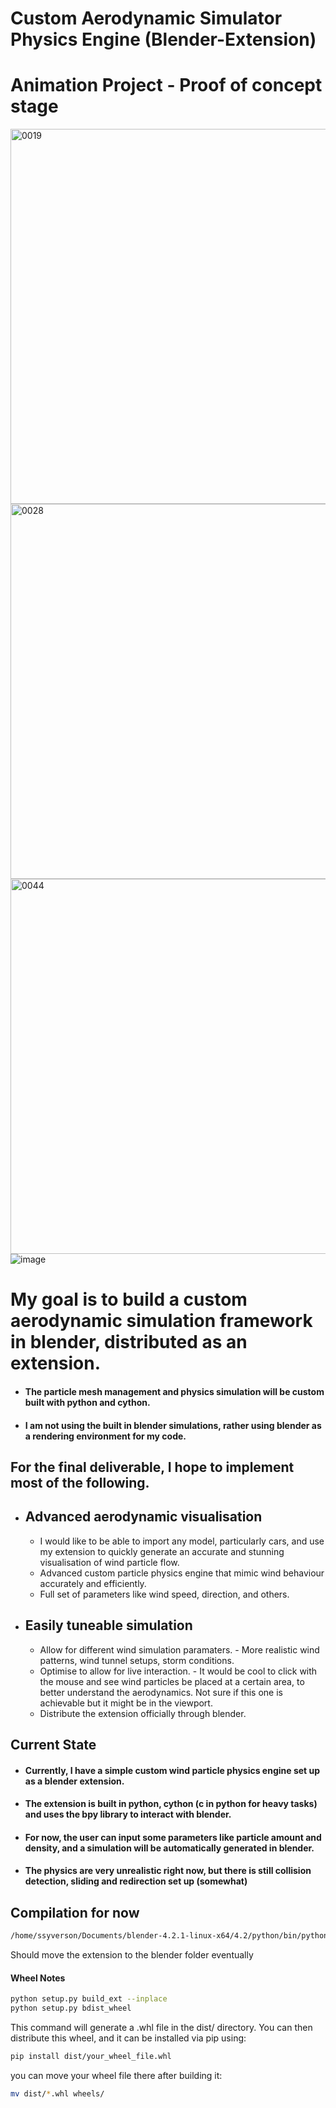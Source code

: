 # Custom Aerodynamic Simulator Physics Engine (Blender-Extension)
# Animation Project - Proof of concept stage 


<img src="https://github.com/user-attachments/assets/50343c49-76ed-40be-afd1-28e302620c59" alt="0019" width="600"/>
<img src="https://github.com/user-attachments/assets/951b3b26-a395-4636-8b12-4a4dee7ed8f4" alt="0028" width="600"/>
<img src="https://github.com/user-attachments/assets/1deba812-3a6a-4a65-a236-6459627b2c1c" alt="0044" width="600"/>
<img src="https://github.com/user-attachments/assets/f01973f1-6573-463f-b63b-d913fe3cb482" alt="image"/>

# My goal is to build a custom aerodynamic simulation framework in blender, distributed as an extension.
- #### The particle mesh management and physics simulation will be custom built with python and cython. 
- #### I am not using the built in blender simulations, rather using blender as a rendering environment for my code.
## For the final deliverable, I hope to implement most of the following.
- ## Advanced aerodynamic visualisation
    - I would like to be able to import any model, particularly cars, and use my extension to quickly generate an accurate and stunning visualisation of wind particle flow.
    - Advanced custom particle physics engine that mimic wind behaviour accurately and efficiently.
    - Full set of parameters like wind speed, direction, and others.
- ## Easily tuneable simulation
    - Allow for different wind simulation paramaters.
          - More realistic wind patterns, wind tunnel setups, storm conditions.
    - Optimise to allow for live interaction.
          - It would be cool to click with the mouse and see wind particles be placed at a certain area, to better understand the aerodynamics. Not sure if this one is achievable but it might be in the viewport.
    - Distribute the extension officially through blender.

## Current State
- #### Currently, I have a simple custom wind particle physics engine set up as a blender extension.
- #### The extension is built in python, cython (c in python for heavy tasks) and uses the bpy library to interact with blender.
- #### For now, the user can input some parameters like particle amount and density, and a simulation will be automatically generated in blender.
- #### The physics are very unrealistic right now, but there is still collision detection, sliding and redirection set up (somewhat)

## Compilation for now
```bash
/home/ssyverson/Documents/blender-4.2.1-linux-x64/4.2/python/bin/python3.11 setup.py build_ext --inplace
```
Should move the extension to the blender folder eventually

#### Wheel Notes 
```bash
python setup.py build_ext --inplace
python setup.py bdist_wheel
```
This command will generate a .whl file in the dist/ directory. You can then distribute this wheel, and it can be installed via pip using:
```bash
pip install dist/your_wheel_file.whl
```
you can move your wheel file there after building it:

```bash
mv dist/*.whl wheels/
```


